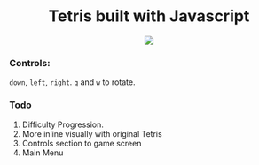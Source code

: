 <div align="center"><h1>Tetris built with Javascript</h1></div>
<div align="center"><img src="http://i.imgur.com/hQDUUv9.jpg"></div>

### Controls: 
`down`, `left`, `right`. `q` and `w` to rotate.

### Todo 
1. Difficulty Progression.
2. More inline visually with original Tetris
3. Controls section to game screen
4. Main Menu

